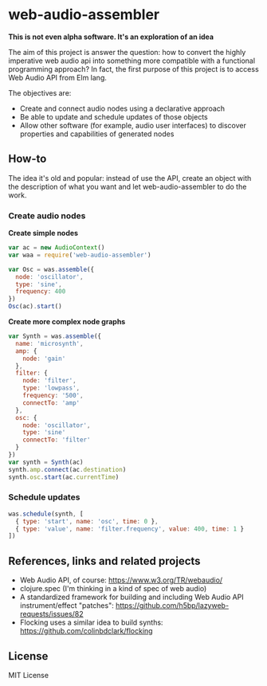 # web-audio-assembler

**This is not even alpha software. It's an exploration of an idea**

The aim of this project is answer the question: how to convert the highly imperative web audio api into something more compatible with a functional programming approach? In fact, the first purpose of this project is to access Web Audio API from Elm lang.

The objectives are:

- Create and connect audio nodes using a declarative approach
- Be able to update and schedule updates of those objects
- Allow other software (for example, audio user interfaces) to discover properties and capabilities of generated nodes

## How-to

The idea it's old and popular: instead of use the API, create an object with the description of what you want and let web-audio-assembler to do the work.


### Create audio nodes

**Create simple nodes**

```js
var ac = new AudioContext()
var waa = require('web-audio-assembler')

var Osc = was.assemble({
  node: 'oscillator',
  type: 'sine',
  frequency: 400
})
Osc(ac).start()
```

**Create more complex node graphs**

```js
var Synth = was.assemble({
  name: 'microsynth',
  amp: {
    node: 'gain'
  },
  filter: {
    node: 'filter',
    type: 'lowpass',
    frequency: '500',
    connectTo: 'amp'
  },
  osc: {
    node: 'oscillator',
    type: 'sine'
    connectTo: 'filter'
  }
})
var synth = Synth(ac)
synth.amp.connect(ac.destination)
synth.osc.start(ac.currentTime)
```

### Schedule updates

```js
was.schedule(synth, [
  { type: 'start', name: 'osc', time: 0 },
  { type: 'value', name: 'filter.frequency', value: 400, time: 1 }
])
```

## References, links and related projects

- Web Audio API, of course: https://www.w3.org/TR/webaudio/
- clojure.spec (I'm thinking in a kind of spec of web audio)
- A standardized framework for building and including Web Audio API instrument/effect "patches": https://github.com/h5bp/lazyweb-requests/issues/82
- Flocking uses a similar idea to build synths: https://github.com/colinbdclark/flocking

## License

MIT License
